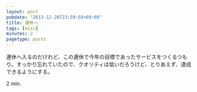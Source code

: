 ```yaml
---
layout: post
pubdate: "2013-12-20T23:59:59+09:00"
title: 連休へ
tags: [misc]
minutes: 2
pagetype: posts
---
```

連休へ入るのだけれど、この連休で今年の目標であったサービスをつくるつもり。すっかり忘れていたので、クオリティは低いだろうけど、とりあえず、達成できるようにする。

2 min.
